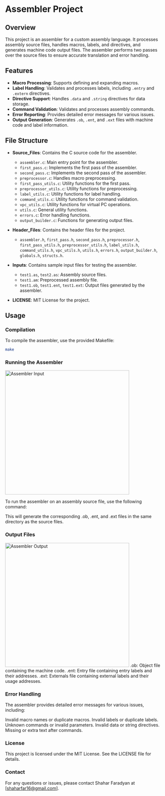 # Assembler Project

## Overview

This project is an assembler for a custom assembly language. It processes assembly source files, handles macros, labels, and directives, and generates machine code output files. The assembler performs two passes over the source files to ensure accurate translation and error handling.

## Features

- **Macro Processing**: Supports defining and expanding macros.
- **Label Handling**: Validates and processes labels, including `.entry` and `.extern` directives.
- **Directive Support**: Handles `.data` and `.string` directives for data storage.
- **Command Validation**: Validates and processes assembly commands.
- **Error Reporting**: Provides detailed error messages for various issues.
- **Output Generation**: Generates `.ob`, `.ent`, and `.ext` files with machine code and label information.

## File Structure

- **Source_Files**: Contains the C source code for the assembler.
  - `assembler.c`: Main entry point for the assembler.
  - `first_pass.c`: Implements the first pass of the assembler.
  - `second_pass.c`: Implements the second pass of the assembler.
  - `preprocessor.c`: Handles macro preprocessing.
  - `first_pass_utils.c`: Utility functions for the first pass.
  - `preprocessor_utils.c`: Utility functions for preprocessing.
  - `label_utils.c`: Utility functions for label handling.
  - `command_utils.c`: Utility functions for command validation.
  - `vpc_utils.c`: Utility functions for virtual PC operations.
  - `utils.c`: General utility functions.
  - `errors.c`: Error handling functions.
  - `output_builder.c`: Functions for generating output files.

- **Header_Files**: Contains the header files for the project.
  - `assembler.h`, `first_pass.h`, `second_pass.h`, `preprocessor.h`, `first_pass_utils.h`, `preprocessor_utils.h`, `label_utils.h`, `command_utils.h`, `vpc_utils.h`, `utils.h`, `errors.h`, `output_builder.h`, `globals.h`, `structs.h`.

- **Inputs**: Contains sample input files for testing the assembler.
  - `test1.as`, `test2.as`: Assembly source files.
  - `test1.am`: Preprocessed assembly file.
  - `test1.ob`, `test1.ent`, `test1.ext`: Output files generated by the assembler.

- **LICENSE**: MIT License for the project.

## Usage

### Compilation

To compile the assembler, use the provided Makefile:

```sh
make
```
### Running the Assembler
<img src="Images/test1.as.png" alt="Assembler Input" width="400">

To run the assembler on an assembly source file, use the following command:

This will generate the corresponding .ob, .ent, and .ext files in the same directory as the source files.

### Output Files
<img src="Images/test1.ob.png" alt="Assembler Output" width="400">
.ob: Object file containing the machine code.
.ent: Entry file containing entry labels and their addresses.
.ext: Externals file containing external labels and their usage addresses.

### Error Handling
The assembler provides detailed error messages for various issues, including:

Invalid macro names or duplicate macros.
Invalid labels or duplicate labels.
Unknown commands or invalid parameters.
Invalid data or string directives.
Missing or extra text after commands.

### License
This project is licensed under the MIT License. See the LICENSE file for details.

### Contact
For any questions or issues, please contact Shahar Faradyan at [shaharfar16@gmail.com].
